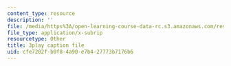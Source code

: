 ```yaml
---
content_type: resource
description: ''
file: /media/https%3A/open-learning-course-data-rc.s3.amazonaws.com/res-2-002-finite-element-procedures-for-solids-and-structures-spring-2010/cfe7202fb0f84a90e7b427773b7176b6_Jfibd3L_E_o.srt
file_type: application/x-subrip
resourcetype: Other
title: 3play caption file
uid: cfe7202f-b0f8-4a90-e7b4-27773b7176b6
---
```


